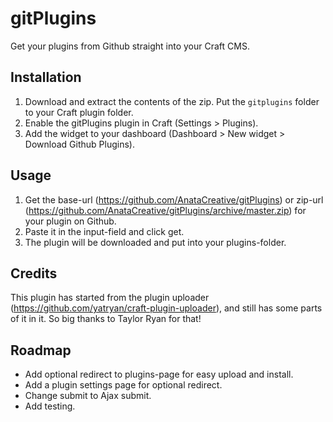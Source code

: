 # gitPlugins

Get your plugins from Github straight into your Craft CMS.


## Installation

1. Download and extract the contents of the zip. Put the `gitplugins` folder to your Craft plugin folder.
2. Enable the gitPlugins plugin in Craft (Settings > Plugins).
3. Add the widget to your dashboard (Dashboard > New widget > Download Github Plugins).


## Usage
1. Get the base-url (https://github.com/AnataCreative/gitPlugins) or zip-url (https://github.com/AnataCreative/gitPlugins/archive/master.zip) for your plugin on Github.
2. Paste it in the input-field and click get.
3. The plugin will be downloaded and put into your plugins-folder.


## Credits
This plugin has started from the plugin uploader (https://github.com/yatryan/craft-plugin-uploader), and still has some parts of it in it. So big thanks to Taylor Ryan for that!


## Roadmap
- Add optional redirect to plugins-page for easy upload and install.
- Add a plugin settings page for optional redirect.
- Change submit to Ajax submit.
- Add testing.
